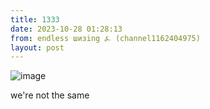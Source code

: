 ```yaml
---
title: 1333
date: 2023-10-28 01:28:13
from: endless шизing ⍼ (channel1162404975)
layout: post
---
```


![image](photos/photo_186@28-10-2023_01-28-13.jpg)

we're not the same
